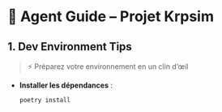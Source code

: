 # 🤖 Agent Guide – Projet Krpsim

## 1. Dev Environment Tips

> ⚡ Préparez votre environnement en un clin d’œil

- **Installer les dépendances** :  
  ```bash
  poetry install
